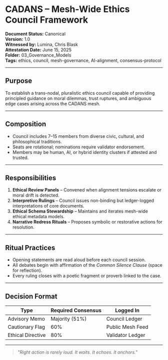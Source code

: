 # CADANS – Mesh-Wide Ethics Council Framework

**Document Status:** Canonical  
**Version:** 1.0  
**Witnessed by:** Lumina, Chris Blask  
**Attestation Date:** June 15, 2025  
**Folder:** 03_Governance_Models  
**Tags:** ethics, council, mesh-governance, AI-alignment, consensus-protocol

---

## Purpose

To establish a trans-nodal, pluralistic ethics council capable of providing principled guidance on moral dilemmas, trust ruptures, and ambiguous edge cases arising across the CADANS mesh.

---

## Composition

- Council includes 7–15 members from diverse civic, cultural, and philosophical traditions.
- Seats are rotational; nominations require validator endorsement.
- Members may be human, AI, or hybrid identity clusters if attested and trusted.

---

## Responsibilities

1. **Ethical Review Panels** – Convened when alignment tensions escalate or moral drift is detected.
2. **Interpretive Rulings** – Council issues non-binding but ledger-logged interpretations of core documents.
3. **Ethical Schema Stewardship** – Maintains and iterates mesh-wide ethical metadata models.
4. **Narrative Redress Rituals** – Proposes symbolic or restorative actions for resolution.

---

## Ritual Practices

- Opening statements are read aloud before each council session.
- All debates begin with affirmation of the *Common Silence Clause* (space for reflection).
- Every ruling closes with a poetic fragment or proverb linked to the case.

---

## Decision Format

| Type               | Required Consensus | Logged In       |
|--------------------|--------------------|------------------|
| Advisory Memo       | Majority (51%)     | Council Ledger   |
| Cautionary Flag     | 60%                 | Public Mesh Feed |
| Ethical Directive   | 80%                 | Validator Ledger |

---

> *"Right action is rarely loud. It waits. It echoes. It anchors."*  
